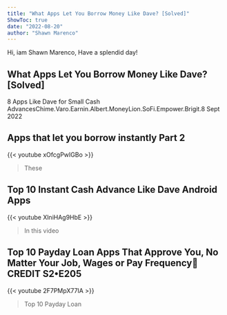 ```yaml
---
title: "What Apps Let You Borrow Money Like Dave? [Solved]"
ShowToc: true 
date: "2022-08-20"
author: "Shawn Marenco" 
---
```


Hi, iam Shawn Marenco, Have a splendid day!
## What Apps Let You Borrow Money Like Dave? [Solved]
8 Apps Like Dave for Small Cash AdvancesChime.Varo.Earnin.Albert.MoneyLion.SoFi.Empower.Brigit.8 Sept 2022

## Apps that let you borrow instantly Part 2
{{< youtube xOfcgPwIGBo >}}
>These 

## Top 10 Instant Cash Advance Like Dave Android Apps
{{< youtube XlniHAg9HbE >}}
>In this video 

## Top 10 Payday Loan Apps That Approve You, No Matter Your Job, Wages or Pay Frequency🔶 CREDIT S2•E205
{{< youtube 2F7PMpX77IA >}}
>Top 10 Payday Loan 

